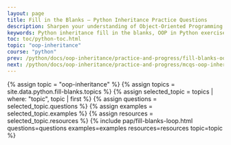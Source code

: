 ```yaml
---
layout: page
title: Fill in the Blanks – Python Inheritance Practice Questions
description: Sharpen your understanding of Object-Oriented Programming with these fill-in-the-blank exercises on Python inheritance. Perfect for students, beginners, and interview prep to reinforce key OOP concepts in Python.
keywords: Python inheritance fill in the blanks, OOP in Python exercises, Python class and object practice, fill in the blanks Python OOP, object oriented programming Python questions, inheritance in Python quiz, Python programming MCQs, Python OOP practice problems, Python inheritance worksheet, learn Python inheritance concepts
toc: toc/python-toc.html
topic: "oop-inheritance"
course: "python"
prev: /python/docs/oop-inheritance/practice-and-progress/fill-blanks-oop-inheritance.html
next: /python/docs/oop-inheritance/practice-and-progress/mcqs-oop-inheritance.html
---
```


{% assign topic = "oop-inheritance" %}
{% assign topics = site.data.python.fill-blanks.topics %}
{% assign selected_topic = topics | where: "topic", topic | first %}
{% assign questions = selected_topic.questions %}
{% assign examples = selected_topic.examples %}
{% assign resources = selected_topic.resources %}
{% include pap/fill-blanks-loop.html questions=questions examples=examples resources=resources topic=topic %}



